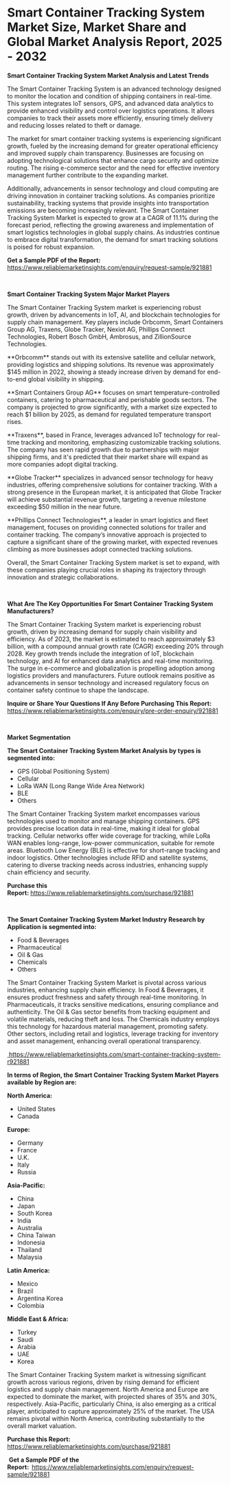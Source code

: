 <p><h1>Smart Container Tracking System Market Size, Market Share and Global Market Analysis Report, 2025 - 2032</h1></p><p><strong>Smart Container Tracking System Market Analysis and Latest Trends</strong></p>
<p><p>The Smart Container Tracking System is an advanced technology designed to monitor the location and condition of shipping containers in real-time. This system integrates IoT sensors, GPS, and advanced data analytics to provide enhanced visibility and control over logistics operations. It allows companies to track their assets more efficiently, ensuring timely delivery and reducing losses related to theft or damage.</p><p>The market for smart container tracking systems is experiencing significant growth, fueled by the increasing demand for greater operational efficiency and improved supply chain transparency. Businesses are focusing on adopting technological solutions that enhance cargo security and optimize routing. The rising e-commerce sector and the need for effective inventory management further contribute to the expanding market.</p><p>Additionally, advancements in sensor technology and cloud computing are driving innovation in container tracking solutions. As companies prioritize sustainability, tracking systems that provide insights into transportation emissions are becoming increasingly relevant. The Smart Container Tracking System Market is expected to grow at a CAGR of 11.1% during the forecast period, reflecting the growing awareness and implementation of smart logistics technologies in global supply chains. As industries continue to embrace digital transformation, the demand for smart tracking solutions is poised for robust expansion.</p></p>
<p><strong>Get a Sample PDF of the Report:&nbsp;</strong> <a href="https://www.reliablemarketinsights.com/enquiry/request-sample/921881?utm_campaign=2240&utm_medium=2&utm_source=Github&utm_content=ia&utm_term=18042025&utm_id=smart-container-tracking-system">https://www.reliablemarketinsights.com/enquiry/request-sample/921881</a></p>
<p>&nbsp;</p>
<p><strong>Smart Container Tracking System Major Market Players</strong></p>
<p><p>The Smart Container Tracking System market is experiencing robust growth, driven by advancements in IoT, AI, and blockchain technologies for supply chain management. Key players include Orbcomm, Smart Containers Group AG, Traxens, Globe Tracker, Nexiot AG, Phillips Connect Technologies, Robert Bosch GmbH, Ambrosus, and ZillionSource Technologies.</p><p>**Orbcomm** stands out with its extensive satellite and cellular network, providing logistics and shipping solutions. Its revenue was approximately $145 million in 2022, showing a steady increase driven by demand for end-to-end global visibility in shipping.</p><p>**Smart Containers Group AG** focuses on smart temperature-controlled containers, catering to pharmaceutical and perishable goods sectors. The company is projected to grow significantly, with a market size expected to reach $1 billion by 2025, as demand for regulated temperature transport rises.</p><p>**Traxens**, based in France, leverages advanced IoT technology for real-time tracking and monitoring, emphasizing customizable tracking solutions. The company has seen rapid growth due to partnerships with major shipping firms, and it's predicted that their market share will expand as more companies adopt digital tracking.</p><p>**Globe Tracker** specializes in advanced sensor technology for heavy industries, offering comprehensive solutions for container tracking. With a strong presence in the European market, it is anticipated that Globe Tracker will achieve substantial revenue growth, targeting a revenue milestone exceeding $50 million in the near future.</p><p>**Phillips Connect Technologies**, a leader in smart logistics and fleet management, focuses on providing connected solutions for trailer and container tracking. The company’s innovative approach is projected to capture a significant share of the growing market, with expected revenues climbing as more businesses adopt connected tracking solutions.</p><p>Overall, the Smart Container Tracking System market is set to expand, with these companies playing crucial roles in shaping its trajectory through innovation and strategic collaborations.</p></p>
<p>&nbsp;</p>
<p><strong>What Are The Key Opportunities For Smart Container Tracking System Manufacturers?</strong></p>
<p><p>The Smart Container Tracking System market is experiencing robust growth, driven by increasing demand for supply chain visibility and efficiency. As of 2023, the market is estimated to reach approximately $3 billion, with a compound annual growth rate (CAGR) exceeding 20% through 2028. Key growth trends include the integration of IoT, blockchain technology, and AI for enhanced data analytics and real-time monitoring. The surge in e-commerce and globalization is propelling adoption among logistics providers and manufacturers. Future outlook remains positive as advancements in sensor technology and increased regulatory focus on container safety continue to shape the landscape.</p></p>
<p><strong>Inquire or Share Your Questions If Any Before Purchasing This Report:</strong> <a href="https://www.reliablemarketinsights.com/enquiry/pre-order-enquiry/921881?utm_campaign=2240&utm_medium=2&utm_source=Github&utm_content=ia&utm_term=18042025&utm_id=smart-container-tracking-system">https://www.reliablemarketinsights.com/enquiry/pre-order-enquiry/921881</a></p>
<p>&nbsp;</p>
<p><strong>Market Segmentation</strong></p>
<p><strong>The Smart Container Tracking System Market Analysis by types is segmented into:</strong></p>
<p><ul><li>GPS (Global Positioning System)</li><li>Cellular</li><li>LoRa WAN (Long Range Wide Area Network)</li><li>BLE</li><li>Others</li></ul></p>
<p><p>The Smart Container Tracking System market encompasses various technologies used to monitor and manage shipping containers. GPS provides precise location data in real-time, making it ideal for global tracking. Cellular networks offer wide coverage for tracking, while LoRa WAN enables long-range, low-power communication, suitable for remote areas. Bluetooth Low Energy (BLE) is effective for short-range tracking and indoor logistics. Other technologies include RFID and satellite systems, catering to diverse tracking needs across industries, enhancing supply chain efficiency and security.</p></p>
<p><strong>Purchase this Report:&nbsp;</strong><a href="https://www.reliablemarketinsights.com/purchase/921881?utm_campaign=2240&utm_medium=2&utm_source=Github&utm_content=ia&utm_term=18042025&utm_id=smart-container-tracking-system">https://www.reliablemarketinsights.com/purchase/921881</a></p>
<p>&nbsp;</p>
<p><strong>The Smart Container Tracking System Market Industry Research by Application is segmented into:</strong></p>
<p><ul><li>Food & Beverages</li><li>Pharmaceutical</li><li>Oil & Gas</li><li>Chemicals</li><li>Others</li></ul></p>
<p><p>The Smart Container Tracking System Market is pivotal across various industries, enhancing supply chain efficiency. In Food & Beverages, it ensures product freshness and safety through real-time monitoring. In Pharmaceuticals, it tracks sensitive medications, ensuring compliance and authenticity. The Oil & Gas sector benefits from tracking equipment and volatile materials, reducing theft and loss. The Chemicals industry employs this technology for hazardous material management, promoting safety. Other sectors, including retail and logistics, leverage tracking for inventory and asset management, enhancing overall operational transparency.</p></p>
<p><a href="https://www.reliablemarketinsights.com/smart-container-tracking-system-r921881?utm_campaign=2240&utm_medium=2&utm_source=Github&utm_content=ia&utm_term=18042025&utm_id=smart-container-tracking-system">&nbsp;https://www.reliablemarketinsights.com/smart-container-tracking-system-r921881</a></p>
<p><strong>In terms of Region, the Smart Container Tracking System Market Players available by Region are:</strong></p>
<p>
    <p> <strong> North America: </strong>
        <ul>
            <li>United States</li>
            <li>Canada</li>
        </ul>
        </p> 
    <p> <strong> Europe: </strong>
        <ul>
            <li>Germany</li>
            <li>France</li>
            <li>U.K.</li>
            <li>Italy</li>
            <li>Russia</li>
        </ul>
        </p> 
    <p> <strong> Asia-Pacific: </strong>
        <ul>
            <li>China</li>
            <li>Japan</li>
            <li>South Korea</li>
            <li>India</li>
            <li>Australia</li>
            <li>China Taiwan</li>
            <li>Indonesia</li>
            <li>Thailand</li>
            <li>Malaysia</li>
        </ul>
        </p> 
    <p> <strong> Latin America: </strong>
        <ul>
            <li>Mexico</li>
            <li>Brazil</li>
            <li>Argentina Korea</li>
            <li>Colombia</li>
        </ul>
        </p> 
    <p> <strong> Middle East & Africa: </strong>
        <ul>
            <li>Turkey</li>
            <li>Saudi</li>
            <li>Arabia</li>
            <li>UAE</li>
            <li>Korea</li>
        </ul>
    </p>
    </p>
<p><p>The Smart Container Tracking System market is witnessing significant growth across various regions, driven by rising demand for efficient logistics and supply chain management. North America and Europe are expected to dominate the market, with projected shares of 35% and 30%, respectively. Asia-Pacific, particularly China, is also emerging as a critical player, anticipated to capture approximately 25% of the market. The USA remains pivotal within North America, contributing substantially to the overall market valuation.</p></p>
<p><strong>Purchase this Report: </strong><a href="https://www.reliablemarketinsights.com/purchase/921881?utm_campaign=2240&utm_medium=2&utm_source=Github&utm_content=ia&utm_term=18042025&utm_id=smart-container-tracking-system">https://www.reliablemarketinsights.com/purchase/921881</a></p>
<p>&nbsp;<strong>Get a Sample PDF of the Report:&nbsp;&nbsp;</strong><a href="https://www.reliablemarketinsights.com/enquiry/request-sample/921881?utm_campaign=2240&utm_medium=2&utm_source=Github&utm_content=ia&utm_term=18042025&utm_id=smart-container-tracking-system">https://www.reliablemarketinsights.com/enquiry/request-sample/921881</a></p>
<p><strong></strong></p>
<p><p></p><p></p><p></p></p>